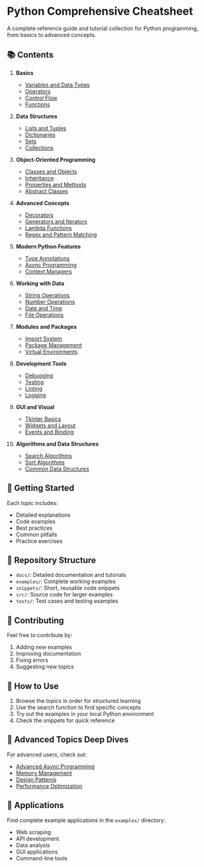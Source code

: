 # Python Comprehensive Cheatsheet

A complete reference guide and tutorial collection for Python programming, from basics to advanced concepts.

## 📚 Contents

1. **Basics**
   - [Variables and Data Types](docs/01_basics/01_variables_types.md)
   - [Operators](docs/01_basics/02_operators.md)
   - [Control Flow](docs/01_basics/03_control_flow.md)
   - [Functions](docs/01_basics/04_functions.md)

2. **Data Structures**
   - [Lists and Tuples](docs/02_data_structures/01_lists_tuples.md)
   - [Dictionaries](docs/02_data_structures/02_dictionaries.md)
   - [Sets](docs/02_data_structures/03_sets.md)
   - [Collections](docs/02_data_structures/04_collections.md)

3. **Object-Oriented Programming**
   - [Classes and Objects](docs/03_oop/01_classes_objects.md)
   - [Inheritance](docs/03_oop/02_inheritance.md)
   - [Properties and Methods](docs/03_oop/03_properties_methods.md)
   - [Abstract Classes](docs/03_oop/04_abstractions.md)

4. **Advanced Concepts**
   - [Decorators](docs/04_advanced/01_decorators.md)
   - [Generators and Iterators](docs/04_advanced/02_generators_iterators.md)
   - [Lambda Functions](docs/04_advanced/03_lambda.md)
   - [Regex and Pattern Matching](docs/04_advanced/04_regex.md)

5. **Modern Python Features**
   - [Type Annotations](docs/05_modern/01_type_annotations.md)
   - [Async Programming](docs/05_modern/02_async.md)
   - [Context Managers](docs/05_modern/03_context_managers.md)

6. **Working with Data**
   - [String Operations](docs/06_data/01_strings.md)
   - [Number Operations](docs/06_data/02_numbers.md)
   - [Date and Time](docs/06_data/03_datetime.md)
   - [File Operations](docs/06_data/04_files.md)

7. **Modules and Packages**
   - [Import System](docs/07_modules/01_imports.md)
   - [Package Management](docs/07_modules/02_package_management.md)
   - [Virtual Environments](docs/07_modules/03_virtual_environments.md)

8. **Development Tools**
   - [Debugging](docs/08_tools/01_debugging.md)
   - [Testing](docs/08_tools/02_testing.md)
   - [Linting](docs/08_tools/03_linting.md)
   - [Logging](docs/08_tools/04_logging.md)

9. **GUI and Visual**
   - [Tkinter Basics](docs/09_gui/01_tkinter_basics.md)
   - [Widgets and Layout](docs/09_gui/02_widgets_layout.md)
   - [Events and Binding](docs/09_gui/03_events_binding.md)

10. **Algorithms and Data Structures**
    - [Search Algorithms](docs/10_algorithms/01_search.md)
    - [Sort Algorithms](docs/10_algorithms/02_sort.md)
    - [Common Data Structures](docs/10_algorithms/03_data_structures.md)

## 🚀 Getting Started

Each topic includes:
- Detailed explanations
- Code examples
- Best practices
- Common pitfalls
- Practice exercises

## 📂 Repository Structure

- `docs/`: Detailed documentation and tutorials
- `examples/`: Complete working examples
- `snippets/`: Short, reusable code snippets
- `src/`: Source code for larger examples
- `tests/`: Test cases and testing examples

## 🤝 Contributing

Feel free to contribute by:
1. Adding new examples
2. Improving documentation
3. Fixing errors
4. Suggesting new topics

## 📖 How to Use

1. Browse the topics in order for structured learning
2. Use the search function to find specific concepts
3. Try out the examples in your local Python environment
4. Check the snippets for quick reference

## 🌟 Advanced Topics Deep Dives

For advanced users, check out:
- [Advanced Async Programming](docs/deep_dives/async_deep_dive.md)
- [Memory Management](docs/deep_dives/memory_management.md)
- [Design Patterns](docs/deep_dives/design_patterns.md)
- [Performance Optimization](docs/deep_dives/optimization.md)

## 📱 Applications

Find complete example applications in the `examples/` directory:
- Web scraping
- API development
- Data analysis
- GUI applications
- Command-line tools